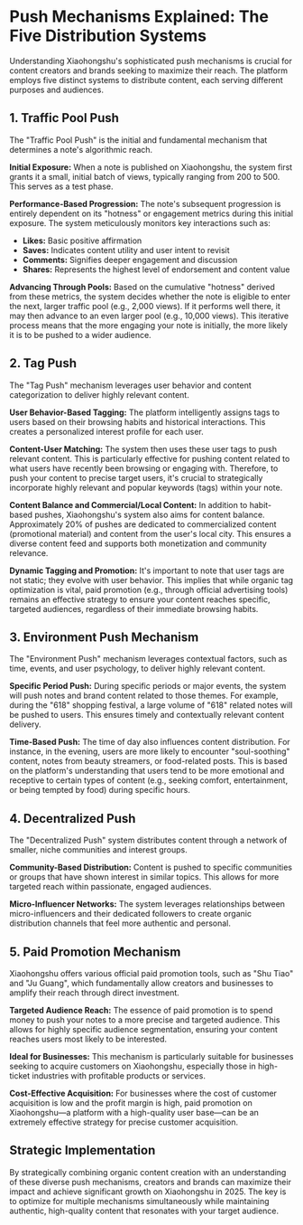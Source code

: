 # Push Mechanisms Explained: The Five Distribution Systems

Understanding Xiaohongshu's sophisticated push mechanisms is crucial for content creators and brands seeking to maximize their reach. The platform employs five distinct systems to distribute content, each serving different purposes and audiences.

## 1. Traffic Pool Push

The "Traffic Pool Push" is the initial and fundamental mechanism that determines a note's algorithmic reach.

**Initial Exposure:** When a note is published on Xiaohongshu, the system first grants it a small, initial batch of views, typically ranging from 200 to 500. This serves as a test phase.

**Performance-Based Progression:** The note's subsequent progression is entirely dependent on its "hotness" or engagement metrics during this initial exposure. The system meticulously monitors key interactions such as:

- **Likes:** Basic positive affirmation
- **Saves:** Indicates content utility and user intent to revisit
- **Comments:** Signifies deeper engagement and discussion
- **Shares:** Represents the highest level of endorsement and content value

**Advancing Through Pools:** Based on the cumulative "hotness" derived from these metrics, the system decides whether the note is eligible to enter the next, larger traffic pool (e.g., 2,000 views). If it performs well there, it may then advance to an even larger pool (e.g., 10,000 views). This iterative process means that the more engaging your note is initially, the more likely it is to be pushed to a wider audience.

## 2. Tag Push

The "Tag Push" mechanism leverages user behavior and content categorization to deliver highly relevant content.

**User Behavior-Based Tagging:** The platform intelligently assigns tags to users based on their browsing habits and historical interactions. This creates a personalized interest profile for each user.

**Content-User Matching:** The system then uses these user tags to push relevant content. This is particularly effective for pushing content related to what users have recently been browsing or engaging with. Therefore, to push your content to precise target users, it's crucial to strategically incorporate highly relevant and popular keywords (tags) within your note.

**Content Balance and Commercial/Local Content:** In addition to habit-based pushes, Xiaohongshu's system also aims for content balance. Approximately 20% of pushes are dedicated to commercialized content (promotional material) and content from the user's local city. This ensures a diverse content feed and supports both monetization and community relevance.

**Dynamic Tagging and Promotion:** It's important to note that user tags are not static; they evolve with user behavior. This implies that while organic tag optimization is vital, paid promotion (e.g., through official advertising tools) remains an effective strategy to ensure your content reaches specific, targeted audiences, regardless of their immediate browsing habits.

## 3. Environment Push Mechanism

The "Environment Push" mechanism leverages contextual factors, such as time, events, and user psychology, to deliver highly relevant content.

**Specific Period Push:** During specific periods or major events, the system will push notes and brand content related to those themes. For example, during the "618" shopping festival, a large volume of "618" related notes will be pushed to users. This ensures timely and contextually relevant content delivery.

**Time-Based Push:** The time of day also influences content distribution. For instance, in the evening, users are more likely to encounter "soul-soothing" content, notes from beauty streamers, or food-related posts. This is based on the platform's understanding that users tend to be more emotional and receptive to certain types of content (e.g., seeking comfort, entertainment, or being tempted by food) during specific hours.

## 4. Decentralized Push

The "Decentralized Push" system distributes content through a network of smaller, niche communities and interest groups.

**Community-Based Distribution:** Content is pushed to specific communities or groups that have shown interest in similar topics. This allows for more targeted reach within passionate, engaged audiences.

**Micro-Influencer Networks:** The system leverages relationships between micro-influencers and their dedicated followers to create organic distribution channels that feel more authentic and personal.

## 5. Paid Promotion Mechanism

Xiaohongshu offers various official paid promotion tools, such as "Shu Tiao" and "Ju Guang", which fundamentally allow creators and businesses to amplify their reach through direct investment.

**Targeted Audience Reach:** The essence of paid promotion is to spend money to push your notes to a more precise and targeted audience. This allows for highly specific audience segmentation, ensuring your content reaches users most likely to be interested.

**Ideal for Businesses:** This mechanism is particularly suitable for businesses seeking to acquire customers on Xiaohongshu, especially those in high-ticket industries with profitable products or services.

**Cost-Effective Acquisition:** For businesses where the cost of customer acquisition is low and the profit margin is high, paid promotion on Xiaohongshu—a platform with a high-quality user base—can be an extremely effective strategy for precise customer acquisition.

## Strategic Implementation

By strategically combining organic content creation with an understanding of these diverse push mechanisms, creators and brands can maximize their impact and achieve significant growth on Xiaohongshu in 2025. The key is to optimize for multiple mechanisms simultaneously while maintaining authentic, high-quality content that resonates with your target audience.